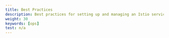 ```yaml
---
title: Best Practices
description: Best practices for setting up and managing an Istio service mesh.
weight: 30
keywords: [ops]
test: n/a
---
```

